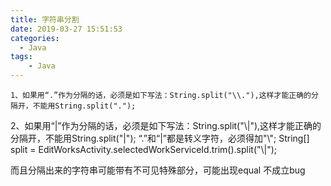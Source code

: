 ```yaml
---
title: 字符串分割
date: 2019-03-27 15:51:53
categories:
  - Java
tags: 
	- Java
---
```

	
	1、如果用“.”作为分隔的话，必须是如下写法：String.split("\\."),这样才能正确的分隔开，不能用String.split(".");
2、如果用“|”作为分隔的话，必须是如下写法：String.split("\\|"),这样才能正确的分隔开，不能用String.split("|");
“.”和“|”都是转义字符，必须得加"\\";
String[] split = EditWorksActivity.selectedWorkServiceId.trim().split("\\|");

而且分隔出来的字符串可能带有不可见特殊部分，可能出现equal 不成立bug